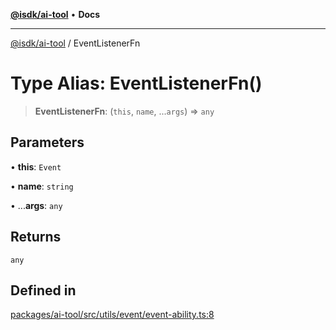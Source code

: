 [**@isdk/ai-tool**](../README.md) • **Docs**

***

[@isdk/ai-tool](../globals.md) / EventListenerFn

# Type Alias: EventListenerFn()

> **EventListenerFn**: (`this`, `name`, ...`args`) => `any`

## Parameters

• **this**: `Event`

• **name**: `string`

• ...**args**: `any`

## Returns

`any`

## Defined in

[packages/ai-tool/src/utils/event/event-ability.ts:8](https://github.com/isdk/ai-tool.js/blob/b0813174e9b350ae47231f8e5f885150313123b0/src/utils/event/event-ability.ts#L8)
